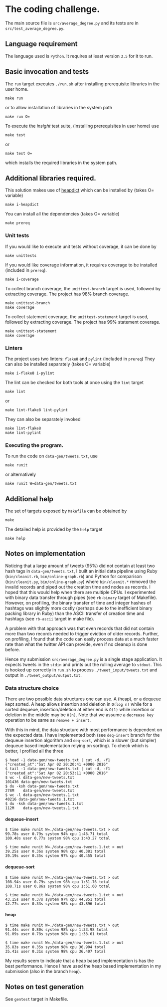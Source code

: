 # The coding challenge.

The main source file is `src/average_degree.py` and its tests are in
`src/test_average_degree.py`.

## Language requirement

The language used is `Python`. It requires at least version `3.5` for it
to run.


## Basic invocation and tests

The `run` target executes `./run.sh` after installing prerequisite libraries in
the user home.

    make run

or to allow installation of libraries in the system path

    make run O=

To execute the _insight_ test suite, (installing prerequisites in user home) use

    make test

or

    make test O=

which installs the required libraries in the system path.

## Additional libraries required.

This solution makes use of [heapdict](https://pypi.python.org/pypi/HeapDict)
which can be installed by (takes O= variable)

    make i-heapdict

You can install all the dependencies (takes O= variable)

    make prereq

### Unit tests

If you would like to execute unit tests without coverage, it can be done by

    make unittests

If you would like coverage information, it requires coverage to be installed (included in `prereq`).

    make i-coverage

To collect branch coverage, the `unittest-branch`  target is used, followed by
extracting coverage. The project has 98% branch coverage.

    make unittest-branch
    make coverage

To collect statement coverage, the `unittest-statement` target is used, followed
by extracting coverage. The project has 99% statement coverage.

    make unittest-statement
    make coverage

### Linters

The project uses two linters: `flake8` and `pylint` (included in `prereq`) They can also
be installed separately (takes O= variable)


    make i-flake8 i-pylint

The lint can be checked for both tools at once using the `lint` target

    make lint

or 

    make lint-flake8 lint-pylint

They can also be separately invoked

    make lint-flake8
    make lint-pylint

### Executing the program.

To run the code on `data-gen/tweets.txt`, use

    make runit

or alternatively

    make runit W=data-gen/tweets.txt


## Additional help

The set of targets exposed by `Makefile` can be obtained by

    make

The detailed help is provided by the `help` target

    make help

## Notes on implementation

Noticing that a large amount of tweets (95%) did not contain at least two hash
tags in `data-gen/tweets.txt`, I built an initial data pipeline using Ruby
(`bin/cleanit.rb`, `bin/online-graph.rb`) and Python for comparison
(`bin/cleanit.py`, `bin/online-graph.py`) where `bin/cleanit.*`
removed the invalid records and piped out the creation time and nodes
as records. I hoped that this would help when there are multiple CPUs. I
experimented with binary data transfer through pipes (see `rb-binary`
target of Makefile). However, on profiling, the binary transfer of time
and integer hashes of hashtags was slightly more costly (perhaps due to the
inefficient binary packing library in Ruby) than the ASCII transfer of creation
time and hashtags (see `rb-ascii` target in make file).

A problem with that approach was that even records that did not contain
more than two records needed to trigger eviction of older records. Further,
on profiling, I found that the code can easily process data at a much faster
rate than what the twitter API can provide, even if no cleanup is done before.

Hence my submission `src/average_degree.py` is a single stage application. It
expects tweets in the `stdin` and prints out the rolling average to `stdout`.
This is hooked up correctly in `run.sh` to process `./tweet_input/tweets.txt`
and output in `./tweet_output/output.txt`.

### Data structure choice

There are two possible data structures one can use. A (heap), or
a dequeue kept sorted. A heap allows insertion and deletion in `O(log n)`
while for a sorted dequeue, insertion/deletion at either end is `O(1)` while
insertion or deletion in the middle may be `O(n)`. Note that we assume
a `decrease key` operation to be same as `remove + insert`.

With this in mind, the data structure with most performance is dependent on
the expected data. I have implemented both (see `deq-insert` branch for the
dequeue insertion algorithm and `deq-sort`, which is a slower (but simpler)
dequeue based implementation relying on sorting). To check which is better,
I profiled all the three

    $ head -1 data-gen/new-tweets.txt | cut -d, -f1
    {"created_at":"Sat Apr 02 20:20:41 +0000 2016"
    $ tail -1 data-gen/new-tweets.txt | cut -d, -f1
    {"created_at":"Sat Apr 02 20:53:11 +0000 2016"
    $ wc -l data-gen/new-tweets.txt 
    101436 data-gen/new-tweets.txt
    $ du -ksh data-gen/new-tweets.txt
    278M    data-gen/new-tweets.txt
    $ wc -l data-gen/new-tweets.1.txt 
    40216 data-gen/new-tweets.1.txt
    $ du -ksh data-gen/new-tweets.1.txt
    112M    data-gen/new-tweets.1.txt
    
#### dequeue-insert

    $ time make runit W=./data-gen/new-tweets.txt > out
    99.78s user 0.79s system 94% cpu 1:46.71 total
    100.48s user 0.77s system 98% cpu 1:43.27 total

    $ time make runit W=./data-gen/new-tweets.1.txt > out
    39.25s user 0.36s system 98% cpu 40.381 total
    39.19s user 0.35s system 97% cpu 40.455 total

#### dequeue-sort

    $ time make runit W=./data-gen/new-tweets.txt > out
    108.94s user 0.79s system 98% cpu 1:51.76 total
    108.71s user 0.86s system 98% cpu 1:51.60 total

    $ time make runit W=./data-gen/new-tweets.1.txt > out
    43.15s user 0.37s system 97% cpu 44.851 total
    42.77s user 0.33s system 98% cpu 43.896 total

#### heap

    $ time make runit W=./data-gen/new-tweets.txt > out
    91.44s user 0.80s system 98% cpu 1:33.98 total
    91.09s user 0.78s system 98% cpu 1:33.61 total

    $ time make runit W=./data-gen/new-tweets.1.txt > out
    35.83s user 0.35s system 98% cpu 36.904 total
    35.41s user 0.31s system 98% cpu 36.407 total

My results seem to indicate that a heap based implementation is has the best
performance. Hence I have used the heap based implementation in my submission
(also in the branch `heap`).

## Notes on test generation

See `gentest` target in Makefile.
